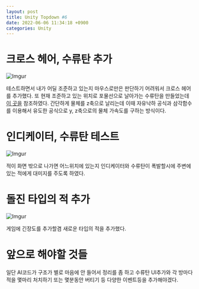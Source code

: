 ```yaml
---
layout: post
title: Unity Topdown #6
date: 2022-06-06 11:34:18 +0900
categories: Unity
---
```


# 크로스 헤어, 수류탄 추가

![Imgur](https://imgur.com/AHwn44Z.gif)

테스트하면서 내가 어딜 조준하고 있는지 마우스로만은 판단하기 어려워서 크로스 헤어를 추가했다. 또 현재 조준하고 있는 위치로 포물선으로 날아가는 수류탄을 만들었는데 [이 곳을](https://vilbeyli.github.io/Projectile-Motion-Tutorial-for-Arrows-and-Missiles-in-Unity3D/) 참조하였다. 간단하게 물체를 z축으로 날리는데 이때 자유낙하 공식과 삼각함수를 이용해서 유도한 공식으로 y, z축으로의 물체 가속도를 구하는 방식이다.

# 인디케이터, 수류탄 테스트

![Imgur](https://imgur.com/X732KFp.gif)

적이 화면 밖으로 나가면 어느위치에 있는지 인디케이터와 수류탄이 폭발할시에 주변에 있는 적에게 대미지를 주도록 하였다.

# 돌진 타입의 적 추가

![Imgur](https://imgur.com/1kx48QS.gif)

게임에 긴장도를 추가할겸 새로운 타입의 적을 추가했다. 

# 앞으로 해야할 것들
일단 AI코드가 구조가 별로 마음에 안 들어서 정리를 좀 하고 수류탄 UI추가와 각 방마다 적을 몇마리 처치하기 또는 몇분동안 버티기 등 다양한 이벤트등을 추가해야겠다.